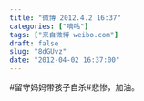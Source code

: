 ```yaml
---
title: "微博 2012.4.2 16:37"
categories: ["嘀咕"]
tags: ["来自微博 weibo.com"]
draft: false
slug: "8dGUvz"
date: "2012-04-02 16:37:00"
---
```


<p>#留守妈妈带孩子自杀#悲惨，加油。 ​​​​</p>
